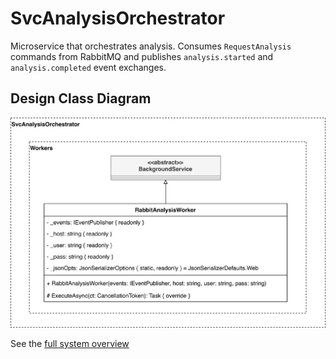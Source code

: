 # SvcAnalysisOrchestrator
Microservice that orchestrates analysis. Consumes `RequestAnalysis` commands from RabbitMQ and publishes `analysis.started` and `analysis.completed` event exchanges.

## Design Class Diagram

![Design Class Diagram](docs/images/svc-analysis-orchestrator-dcd.jpg)

See the [full system overview](https://github.com/team-2-devs/infra-core)